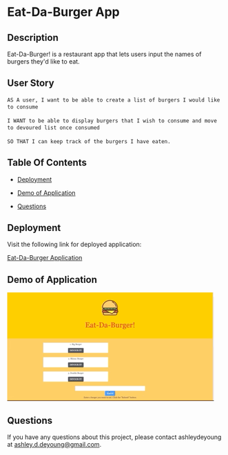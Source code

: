 # Eat-Da-Burger App

 ## Description
  
 Eat-Da-Burger! is a restaurant app that lets users input the names of burgers they'd like to eat.

  ## User Story

 ```
AS A user, I want to be able to create a list of burgers I would like to consume

I WANT to be able to display burgers that I wish to consume and move to devoured list once consumed

SO THAT I can keep track of the burgers I have eaten.
 ```

  ## Table Of Contents
  
  * [Deployment](#deployment)

  * [Demo of Application](#demo-of-application)
  
  * [Questions](#questions)
  
  ## Deployment

  Visit the following link for deployed application:

  [Eat-Da-Burger Application](https://frozen-beach-67804.herokuapp.com//)


  ## Demo of Application

  ![Demo of Eat-Da-Burger App](/public/assets/img/burger.gif)

  ## Questions
  
  If you have any questions about this project, please contact ashleydeyoung at ashley.d.deyoung@gmail.com.